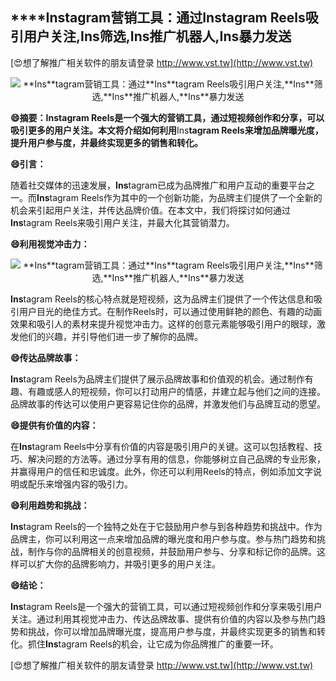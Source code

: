 ## ****Ins**tagram营销工具：通过**Ins**tagram Reels吸引用户关注,**Ins**筛选,**Ins**推广机器人,**Ins**暴力发送**

[😍想了解推广相关软件的朋友请登录 http://www.vst.tw](http://www.vst.tw)

 <center><img src="https://vst.tw/MP4/tuiguang/png/7.png" alt="**Ins**tagram营销工具：通过**Ins**tagram Reels吸引用户关注,**Ins**筛选,**Ins**推广机器人,**Ins**暴力发送"></center>

**😄摘要：**Ins**tagram Reels是一个强大的营销工具，通过短视频创作和分享，可以吸引更多的用户关注。本文将介绍如何利用**Ins**tagram Reels来增加品牌曝光度，提升用户参与度，并最终实现更多的销售和转化。**

**😄引言：**

随着社交媒体的迅速发展，**Ins**tagram已成为品牌推广和用户互动的重要平台之一。而**Ins**tagram Reels作为其中的一个创新功能，为品牌主们提供了一个全新的机会来引起用户关注，并传达品牌价值。在本文中，我们将探讨如何通过**Ins**tagram Reels来吸引用户关注，并最大化其营销潜力。

**😄利用视觉冲击力：**

 <center><img src="https://vst.tw/MP4/tuiguang/png/2.png" alt="**Ins**tagram营销工具：通过**Ins**tagram Reels吸引用户关注,**Ins**筛选,**Ins**推广机器人,**Ins**暴力发送"></center>

**Ins**tagram Reels的核心特点就是短视频，这为品牌主们提供了一个传达信息和吸引用户目光的绝佳方式。在制作Reels时，可以通过使用鲜艳的颜色、有趣的动画效果和吸引人的素材来提升视觉冲击力。这样的创意元素能够吸引用户的眼球，激发他们的兴趣，并引导他们进一步了解你的品牌。

**😄传达品牌故事：**

**Ins**tagram Reels为品牌主们提供了展示品牌故事和价值观的机会。通过制作有趣、有趣或感人的短视频，你可以打动用户的情感，并建立起与他们之间的连接。品牌故事的传达可以使用户更容易记住你的品牌，并激发他们与品牌互动的愿望。

**😄提供有价值的内容：**

在**Ins**tagram Reels中分享有价值的内容是吸引用户的关键。这可以包括教程、技巧、解决问题的方法等。通过分享有用的信息，你能够树立自己品牌的专业形象，并赢得用户的信任和忠诚度。此外，你还可以利用Reels的特点，例如添加文字说明或配乐来增强内容的吸引力。

**😄利用趋势和挑战：**

**Ins**tagram Reels的一个独特之处在于它鼓励用户参与到各种趋势和挑战中。作为品牌主，你可以利用这一点来增加品牌的曝光度和用户参与度。参与热门趋势和挑战，制作与你的品牌相关的创意视频，并鼓励用户参与、分享和标记你的品牌。这样可以扩大你的品牌影响力，并吸引更多的用户关注。

**😄结论：**

**Ins**tagram Reels是一个强大的营销工具，可以通过短视频创作和分享来吸引用户关注。通过利用其视觉冲击力、传达品牌故事、提供有价值的内容以及参与热门趋势和挑战，你可以增加品牌曝光度，提高用户参与度，并最终实现更多的销售和转化。抓住**Ins**tagram Reels的机会，让它成为你品牌推广的重要一环。

[😍想了解推广相关软件的朋友请登录 http://www.vst.tw](http://www.vst.tw)



